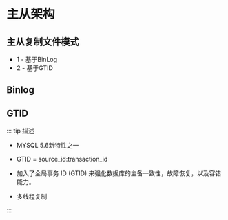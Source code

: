 # 主从架构

## 主从复制文件模式

* 1 - 基于BinLog
* 2 - 基于GTID

## Binlog

## GTID

::: tip 描述

* MYSQL 5.6新特性之一

* GTID = source_id:transaction_id

* 加入了全局事务 ID (GTID) 来强化数据库的主备一致性，故障恢复，以及容错能力。

* 多线程复制

:::

